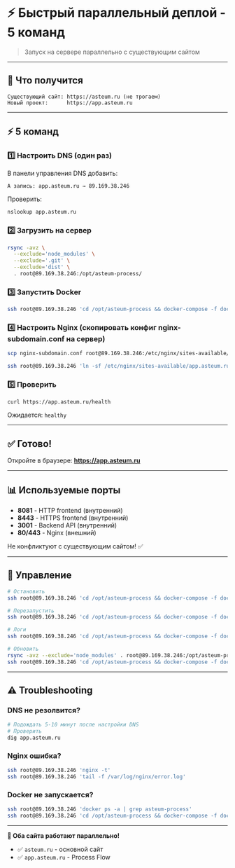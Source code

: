 # ⚡ Быстрый параллельный деплой - 5 команд

> Запуск на сервере параллельно с существующим сайтом

---

## 🎯 Что получится

```
Существующий сайт: https://asteum.ru (не трогаем)
Новый проект:      https://app.asteum.ru
```

---

## ⚡ 5 команд

### 1️⃣ Настроить DNS (один раз)

В панели управления DNS добавить:

```
A запись: app.asteum.ru → 89.169.38.246
```

Проверить:

```bash
nslookup app.asteum.ru
```

### 2️⃣ Загрузить на сервер

```bash
rsync -avz \
  --exclude='node_modules' \
  --exclude='.git' \
  --exclude='dist' \
  . root@89.169.38.246:/opt/asteum-process/
```

### 3️⃣ Запустить Docker

```bash
ssh root@89.169.38.246 'cd /opt/asteum-process && docker-compose -f docker-compose.parallel.yml up -d'
```

### 4️⃣ Настроить Nginx (скопировать конфиг nginx-subdomain.conf на сервер)

```bash
scp nginx-subdomain.conf root@89.169.38.246:/etc/nginx/sites-available/app.asteum.ru

ssh root@89.169.38.246 'ln -sf /etc/nginx/sites-available/app.asteum.ru /etc/nginx/sites-enabled/ && nginx -t && systemctl reload nginx'
```

### 5️⃣ Проверить

```bash
curl https://app.asteum.ru/health
```

Ожидается: `healthy`

---

## ✅ Готово!

Откройте в браузере: **https://app.asteum.ru**

---

## 📊 Используемые порты

- **8081** - HTTP frontend (внутренний)
- **8443** - HTTPS frontend (внутренний)
- **3001** - Backend API (внутренний)
- **80/443** - Nginx (внешний)

Не конфликтуют с существующим сайтом! ✅

---

## 🔧 Управление

```bash
# Остановить
ssh root@89.169.38.246 'cd /opt/asteum-process && docker-compose -f docker-compose.parallel.yml down'

# Перезапустить
ssh root@89.169.38.246 'cd /opt/asteum-process && docker-compose -f docker-compose.parallel.yml restart'

# Логи
ssh root@89.169.38.246 'cd /opt/asteum-process && docker-compose -f docker-compose.parallel.yml logs -f'

# Обновить
rsync -avz --exclude='node_modules' . root@89.169.38.246:/opt/asteum-process/
ssh root@89.169.38.246 'cd /opt/asteum-process && docker-compose -f docker-compose.parallel.yml up -d --build'
```

---

## ⚠️ Troubleshooting

### DNS не резолвится?

```bash
# Подождать 5-10 минут после настройки DNS
# Проверить
dig app.asteum.ru
```

### Nginx ошибка?

```bash
ssh root@89.169.38.246 'nginx -t'
ssh root@89.169.38.246 'tail -f /var/log/nginx/error.log'
```

### Docker не запускается?

```bash
ssh root@89.169.38.246 'docker ps -a | grep asteum-process'
ssh root@89.169.38.246 'cd /opt/asteum-process && docker-compose -f docker-compose.parallel.yml logs'
```

---

**🚀 Оба сайта работают параллельно!**

- ✅ `asteum.ru` - основной сайт
- ✅ `app.asteum.ru` - Process Flow
